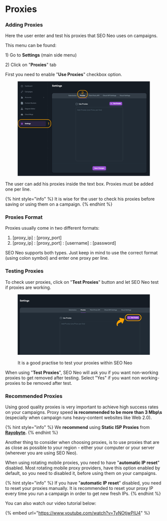 # Proxies

### Adding Proxies

Here the user enter and test his proxies that SEO Neo uses on campaigns.

This menu can be found:

1\) Go to **Settings** (main side menu)

2\) Click on "**Proxies**" tab

First you need to enable "**Use Proxies**" checkbox option.

<figure><img src="../../.gitbook/assets/settings - proxies.jpg" alt=""><figcaption></figcaption></figure>

The user can add his proxies inside the text box. Proxies must be added one per line.&#x20;

{% hint style="info" %}
It is wise for the user to check his proxies before saving or using them on a campaign.
{% endhint %}

### Proxies Format

Proxies usually come in two different formats:

1. \[proxy\_ip] : \[proxy\_port]
2. \[proxy\_ip] : \[proxy\_port] : \[username] : \[password]

SEO Neo supports both types. Just keep in mind to use the correct format (using colon symbol) and enter one proxy per line.

### Testing Proxies

To check user proxies, click on "**Test Proxies**" button and let SEO Neo test if proxies are working.

<figure><img src="../../.gitbook/assets/settings proxies test.jpg" alt=""><figcaption><p>It is a good practise to test your proxies within SEO Neo</p></figcaption></figure>

When using "**Test Proxies**", SEO Neo will ask you if you want non-working proxies to get removed after testing. Select "Yes" if you want non working-proxies to be removed after test.

### Recommended Proxies

Using good quality proxies is very important to achieve high success rates on your campaigns. Proxy speed **is recommended to be more than 3 Mbp\s** (especially when campaign runs heavy-content websites like Web 2.0).

{% hint style="info" %}
We **recommend** using **Static ISP Proxies** from [**Rayobyte**](https://rayobyte.com/products/isp-proxies)**.**
{% endhint %}

Another thing to consider when choosing proxies, is to use proxies that are as close as possible to your region - either your computer or your server (wherever you are using SEO Neo).

When using rotating mobile proxies, you need to have "**automatic IP reset**" disabled. Most rotating mobile proxy providers, have this option enabled by default, so you need to disabled it, before using them on your campaigns.

{% hint style="info" %}
If you have "**automatic IP reset**" disabled, you need to reset your proxies manually. It is recommended to reset your proxy IP every time you run a campaign in order to get new fresh IPs.
{% endhint %}

You can also watch our video tutorial below:

{% embed url="https://www.youtube.com/watch?v=TyNOtjwPlU4" %}
